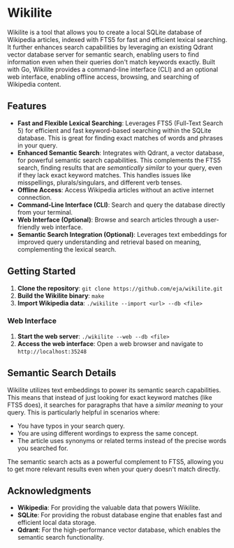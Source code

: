 # Wikilite

Wikilite is a tool that allows you to create a local SQLite database of Wikipedia articles, indexed with FTS5 for fast and efficient lexical searching. It further enhances search capabilities by leveraging an existing Qdrant vector database server for semantic search, enabling users to find information even when their queries don't match keywords exactly. Built with Go, Wikilite provides a command-line interface (CLI) and an optional web interface, enabling offline access, browsing, and searching of Wikipedia content.

## Features

*   **Fast and Flexible Lexical Searching**: Leverages FTS5 (Full-Text Search 5) for efficient and fast keyword-based searching within the SQLite database. This is great for finding exact matches of words and phrases in your query.
*  **Enhanced Semantic Search**: Integrates with Qdrant, a vector database, for powerful semantic search capabilities. This complements the FTS5 search, finding results that are *semantically similar* to your query, even if they lack exact keyword matches. This handles issues like misspellings, plurals/singulars, and different verb tenses.
*   **Offline Access**: Access Wikipedia articles without an active internet connection.
*   **Command-Line Interface (CLI)**: Search and query the database directly from your terminal.
*   **Web Interface (Optional)**: Browse and search articles through a user-friendly web interface.
*   **Semantic Search Integration (Optional)**: Leverages text embeddings for improved query understanding and retrieval based on meaning, complementing the lexical search.

## Getting Started

1.  **Clone the repository**: `git clone https://github.com/eja/wikilite.git`
2.  **Build the Wikilite binary**: `make`
3.  **Import Wikipedia data**: `./wikilite --import <url> --db <file>`

### Web Interface

1.  **Start the web server**: `./wikilite --web --db <file>`
2.  **Access the web interface**: Open a web browser and navigate to `http://localhost:35248`

## Semantic Search Details

Wikilite utilizes text embeddings to power its semantic search capabilities. This means that instead of just looking for exact keyword matches (like FTS5 does), it searches for paragraphs that have a *similar meaning* to your query. This is particularly helpful in scenarios where:

*   You have typos in your search query.
*   You are using different wordings to express the same concept.
*   The article uses synonyms or related terms instead of the precise words you searched for.

The semantic search acts as a powerful complement to FTS5, allowing you to get more relevant results even when your query doesn't match directly.

## Acknowledgments

*   **Wikipedia**: For providing the valuable data that powers Wikilite.
*   **SQLite**: For providing the robust database engine that enables fast and efficient local data storage.
*   **Qdrant**: For the high-performance vector database, which enables the semantic search functionality.

